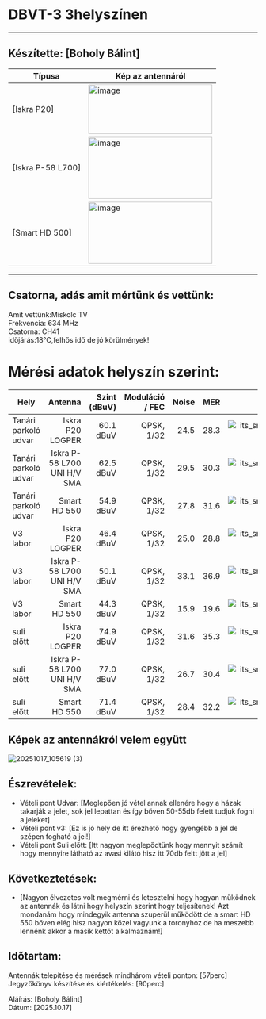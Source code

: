 # DBVT-3 3helyszínen     

---

## Készítette: [Boholy Bálint]      
|Típusa                |Kép az antennáról                                                                                                                 |
|----------------------|----------------------------------------------------------------------------------------------------------------------------------|
|[Iskra P20]    |<img width="250" height="100" alt="image" src="https://github.com/user-attachments/assets/5d434ff6-21d6-4398-9b34-8cf8fc7ccb03" />|
|[Iskra P-58 L700]    |<img width="250" height="125" alt="image" src="https://github.com/user-attachments/assets/0a0f97c4-6f31-4a8a-9cca-a1627055a19a" />|
|[Smart HD 500]    |<img width="250" height="125" alt="image" src="https://github.com/user-attachments/assets/842743d6-22d8-4309-a7bd-3fad8b92ac16" />|       

---

## Csatorna, adás amit mértünk és vettünk:       
Amit vettünk:Miskolc TV     
Frekvencia: 634 MHz      
Csatorna: CH41      
időjárás:18°C,felhős idő de jó körülmények!
# Mérési adatok helyszín szerint:
| Hely       | Antenna | Szint (dBuV) | Moduláció / FEC | Noise | MER  | Fotó     |
|------------|-------:|--------------:|-----------------:|------:|-----:|---------:|
| Tanári parkoló udvar      | Iskra P20 LOGPER  | 60.1 dBuV    | QPSK, 1/32      | 24.5  | 28.3 | ![its_snapshot_0007.bmp](https://github.com/user-attachments/files/22968595/its_snapshot_0007.bmp)|
| Tanári parkoló udvar      | Iskra P-58 L700 UNI H/V SMA  | 62.5 dBuV    | QPSK, 1/32      | 29.5  | 30.3 | ![its_snapshot_0008.bmp](https://github.com/user-attachments/files/22968600/its_snapshot_0008.bmp)|
| Tanári parkoló udvar      | Smart HD 550  | 54.9 dBuV    | QPSK, 1/32      | 27.8  | 31.6 | ![its_snapshot_0009.bmp](https://github.com/user-attachments/files/22968605/its_snapshot_0009.bmp)|
| V3 labor        | Iskra P20 LOGPER | 46.4 dBuV    | QPSK, 1/32      | 25.0  | 28.8 | ![its_snapshot_0013.bmp](https://github.com/user-attachments/files/22968610/its_snapshot_0013.bmp)|
| V3 labor        | Iskra P-58 L700 UNI H/V SMA  | 50.1 dBuV    | QPSK, 1/32      | 33.1  | 36.9 | ![its_snapshot_0012.bmp](https://github.com/user-attachments/files/22968611/its_snapshot_0012.bmp)|
| V3 labor        | Smart HD 550  | 44.3 dBuV    | QPSK, 1/32      | 15.9  | 19.6 | ![its_snapshot_0011.bmp](https://github.com/user-attachments/files/22968616/its_snapshot_0011.bmp)|
| suli előtt     | Iskra P20 LOGPER | 74.9 dBuV    | QPSK, 1/32      | 31.6  | 35.3 | ![its_snapshot_0001.bmp](https://github.com/user-attachments/files/22968621/its_snapshot_0001.bmp)|
| suli előtt     | Iskra P-58 L700 UNI H/V SMA  | 77.0 dBuV    | QPSK, 1/32      | 26.7  | 30.4 | ![its_snapshot_0002.bmp](https://github.com/user-attachments/files/22968623/its_snapshot_0002.bmp)|
| suli előtt     | Smart HD 550  | 71.4 dBuV    | QPSK, 1/32      | 28.4  | 32.2 | ![its_snapshot_0003.bmp](https://github.com/user-attachments/files/22968625/its_snapshot_0003.bmp)|



## Képek az antennákról velem együtt  

![20251017_105619 (3)](https://github.com/user-attachments/assets/1ad843bc-2977-4e61-b38c-9f8f04d28172)


## Észrevételek:      
- Vételi pont Udvar: [Meglepően jó vétel annak ellenére hogy a házak takarják a jelet, sok jel lepattan és így bőven 50-55db felett tudjuk fogni a jeleket]     
- Vételi pont v3: [Ez is jó hely de itt érezhető hogy gyengébb a jel de szépen fogható a jel!]          
- Vételi pont Suli előtt: [Itt nagyon meglepődtünk hogy mennyit számít hogy mennyire látható az avasi kilátó hisz itt 70db feltt jött a jel]         

## Következtetések:
- [Nagyon élvezetes volt megmérni és letesztelni hogy hogyan működnek az antennák és látni hogy helyszín szerint hogy teljesítenek! Azt mondanám hogy mindegyik antenna szuperül működött de a smart HD 550 bőven elég hisz nagyon közel vagyunk a toronyhoz de ha meszebb lennénk akkor a másik kettőt alkalmaznám!]

## Időtartam:
Antennák telepítése és mérések mindhárom vételi ponton: [57perc]     
Jegyzőkönyv készítése és kiértékelés: [90perc]     

Aláírás: [Boholy Bálint]    
Dátum: [2025.10.17]

